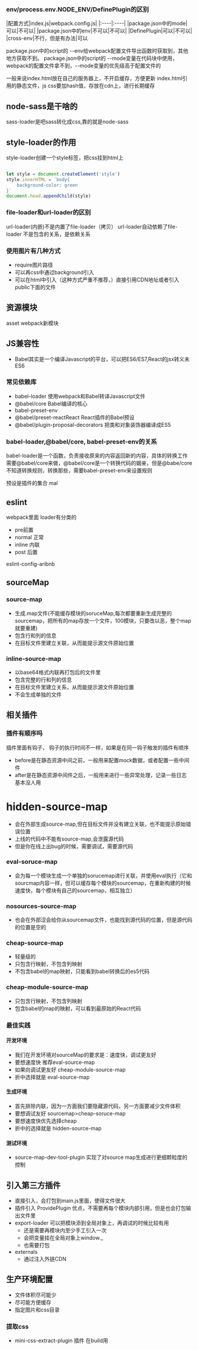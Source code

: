 ### env/process.env.NODE_ENV/DefinePlugin的区别

|配置方式|index.js|webpack.config.js|
|:----|:----|
|package.json中的mode|可以|不可以|
|package.json中的env|不可以|不可以|
|DefinePlugin|可以|不可以|
|cross-env|不行，但是有办法|可以

package.json中的script的 --env给webpack配置文件导出函数时获取到，其他地方获取不到。
package.json中的script的 --mode变量在代码块中使用，webpack的配置文件拿不到，--mode变量的优先级高于配置文件的

一般来说index.html放在自己的服务器上，不开启缓存，方便更新
index.html引用的静态文件，js css要加hash值，存放在cdn上，进行长期缓存

## node-sass是干啥的
sass-loader是吧sass转化成css,靠的就是node-sass

## style-loader的作用
style-loader创建一个style标签，把css挂到html上

```javascript

let style = document.createElement('style')
style.innerHTML = `body{
    background-color: green
}`
document.head.appendChild(style)
```

### file-loader和url-loader的区别
url-loader(内嵌)不是内置了file-loader（拷贝）
url-loader自动依赖了file-loader 不是包含的关系，是依赖关系


### 使用图片有几种方式

* require图片路径
* 可以再css中通过background引入
* 可以在html中引入（这种方式严重不推荐，）直接引用CDN地址或者引入public下面的文件

## 资源模块 
asset webpack新模块


## JS兼容性
* Babel其实是一个编译Javascript的平台，可以把ES6/ES7,React的jsx转义未ES6

### 常见依赖库

* babel-loader 使用webpack和Babel转译Javascript文件
* @babel/core Babel编译的核心
* babel-preset-env
* @babel/preset-reactReact React插件的Babel预设
* @babel/plugin-proposal-decorators 把类和对象装饰器编译成ES5
  
### babel-loader,@babel/core, babel-preset-env的关系
babel-loader是一个函数，负责接收原来的内容返回新的内容，具体的转换工作需要@babel/core来做，@babel/core是一个转换代码的姻亲，但是@babe/core不知道转换规则，转换那些，需要babel-preset-env来设置规则

预设是插件的集合
mal
## eslint

webpack里面 loader有分类的
* pre前置
* normal 正常
* inline 内联
* post 后置

eslint-config-aribnb

## sourceMap

### source-map

* 生成.map文件(不能缓存模块的soruceMap,每次都要重新生成完整的sourcemap，把所有的map存放一个文件，100模块，只要改以恶，整个map就要重建)
* 包含行和列的信息
* 在目标文件里建立关联，从而能提示源文件原始位置

### inline-source-map
* 以base64格式内联再打包后的文件里
* 包含完整的行和列的信息
* 在目标文件里建立关系，从而能提示源文件原始位置
* 不会生成单独的文件

## 相关插件

### 插件有顺序吗
插件里面有钩子， 钩子的执行时间不一样，如果是在同一钩子触发的插件有顺序

* before是在静态资源中间之前，一般用来配置mock数据，或者配置一些中间件
* after是在静态资源中间件之后，一般用来进行一些异常处理，记录一些日志 基本没人用

# hidden-source-map
* 会在外部生成source-map,但在目标文件并没有建立关联，也不能提示原始错误位置
* 上线的代码中不能有source-map,会泄露源代码
* 但是你在线上出bug的时候，需要调试，需要源代码

### eval-soruce-map

* 会为每一个模块生成一个单独的sorucemap进行关联，并使用eval执行（它和sourcmap内容一样，但可以缓存每个模块的sourcemap，在重新构建的时候速度快，每个模块有自己的sourcemap，相互独立）

### nosources-source-map
* 也会在外部涩会给你从sourcemap文件，也能找到源代码的位置，但是源代码的位置是空的

### cheap-source-map
* 轻量级的
* 只包含行映射，不包含列映射
* 不包含babel的map映射，只能看到babel转换后的es5代码

### cheap-module-source-map
* 只包含行映射，不包含列映射
* 包含babel的map的映射，可以看到最原始的React代码


### 最佳实践

#### 开发环境
* 我们在开发环境对sourceMap的要求是：速度快，调试更友好
* 要想速度快 推荐eval-source-map
* 如果向调试更友好 cheap-module-source-map
* 折中选择就是 eval-source-map

#### 生成环境
* 首先排除内联，因为一方面我们要隐藏源代码，另一方面要减少文件体积
* 要想调试友好 sourcemap>cheap-soruce-map
* 要想速度快优先选择cheap
* 折中的选择就是 hidden-source-map

#### 测试环境
* source-map-dev-tool-plugin 实现了对source map生成进行更细颗粒度的控制

## 引入第三方插件

* 直接引入，会打包到main.js里面，使得文件很大
* 插件引入 ProvidePlugin 优点，不需要再每个模块内部引用，但是也会打包输出文件里
* export-loader 可以把模块添到全局对象上，再调试的时候比较有用
    * 还是需要再模块内至少手工引入一次
    * 会把变量挂在全局对象上window._
    * 也需要打包
* externals
    * 通过注入外链CDN

## 生产环境配置
* 文件体积尽可能少
* 尽可能方便缓存
* 指定图片和css目录

### 提取css

* mini-css-extract-plugin 插件 在build用
